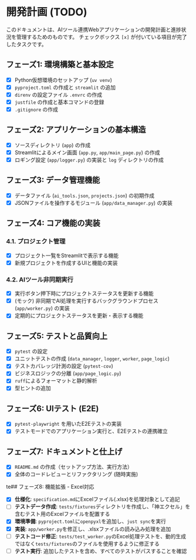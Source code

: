 # 開発計画 (TODO)

このドキュメントは、AIツール連携Webアプリケーションの開発計画と進捗状況を管理するためのものです。
チェックボックス `[x]` が付いている項目が完了したタスクです。

## フェーズ1: 環境構築と基本設定

- [x] Python仮想環境のセットアップ (`uv venv`)
- [x] `pyproject.toml` の作成と `streamlit` の追加
- [x] `direnv` の設定ファイル `.envrc` の作成
- [x] `justfile` の作成と基本コマンドの登録
- [x] `.gitignore` の作成

## フェーズ2: アプリケーションの基本構造

- [x] ソースディレクトリ (`app`) の作成
- [x] Streamlitによるメイン画面 (`app.py`, `app/main_page.py`) の作成
- [x] ロギング設定 (`app/logger.py`) の実装と `log` ディレクトリの作成

## フェーズ3: データ管理機能

- [x] データファイル (`ai_tools.json`, `projects.json`) の初期作成
- [x] JSONファイルを操作するモジュール (`app/data_manager.py`) の実装

## フェーズ4: コア機能の実装

### 4.1. プロジェクト管理

- [x] プロジェクト一覧をStreamlitで表示する機能
- [x] 新規プロジェクトを作成するUIと機能の実装

### 4.2. AIツール非同期実行

- [x] 実行ボタン押下時にプロジェクトステータスを更新する機能
- [x] (モック) 非同期でAI処理を実行するバックグラウンドプロセス (`app/worker.py`) の実装
- [x] 定期的にプロジェクトステータスを更新・表示する機能

## フェーズ5: テストと品質向上

- [x] `pytest` の設定
- [x] ユニットテストの作成 (`data_manager`, `logger`, `worker`, `page_logic`)
- [x] テストカバレッジ計測の設定 (`pytest-cov`)
- [x] ビジネスロジックの分離 (`app/page_logic.py`)
- [x] `ruff`によるフォーマットと静的解析
- [x] 型ヒントの追加

## フェーズ6: UIテスト (E2E)

- [x] `pytest-playwright` を用いたE2Eテストの実装
- [x] テストモードでのアプリケーション実行と、E2Eテストの連携確立

## フェーズ7: ドキュメントと仕上げ

- [x] `README.md` の作成（セットアップ方法、実行方法）
- [x] 全体のコードレビューとリファクタリング (随時実施)

te## フェーズ8: 機能拡張 - Excel対応

- [x] **仕様化**: `specification.md`にExcelファイル(.xlsx)を処理対象として追記
- [ ] **テストデータ作成**: `tests/fixtures`ディレクトリを作成し、「神エクセル」を含むテスト用のExcelファイルを配置する
- [x] **環境準備**: `pyproject.toml`に`openpyxl`を追加し、`just sync`を実行
- [x] **実装**: `app/worker.py`を修正し、.xlsxファイルの読み込み処理を追加
- [ ] **テストコード修正**: `tests/test_worker.py`のExcel処理テストを、動的生成ではなく`tests/fixtures`のファイルを使用するように修正する
- [ ] **テスト実行**: 追加したテストを含め、すべてのテストがパスすることを確認
